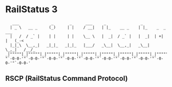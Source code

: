 # RailStatus 3

       ___              _       _      ___     _               _                    
      | _ \   __ _     (_)     | |    / __|   | |_    __ _    | |_    _  _     ___  
      |   /  / _` |    | |     | |    \__ \   |  _|  / _` |   |  _|  | +| |   (_-<  
      |_|_\  \__,_|   _|_|_   _|_|_   |___/   _\__|  \__,_|   _\__|   \_,_|   /__/_  
    _|"""""|_|"""""|_|"""""|_|"""""|_|"""""|_|"""""|_|"""""|_|"""""|_|"""""|_|"""""|
    "`-0-0-'"`-0-0-'"`-0-0-'"`-0-0-'"`-0-0-'"`-0-0-'"`-0-0-'"`-0-0-'"`-0-0-'"`-0-0-' 

## RSCP (RailStatus Command Protocol)

